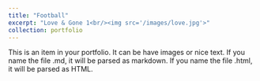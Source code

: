 ```yaml
---
title: "Football"
excerpt: "Love & Gone 1<br/><img src='/images/love.jpg'>"
collection: portfolio
---
```


This is an item in your portfolio. It can be have images or nice text. If you name the file .md, it will be parsed as markdown. If you name the file .html, it will be parsed as HTML. 
